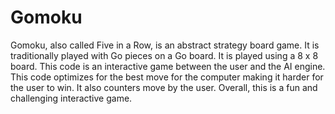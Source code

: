 # Gomoku
Gomoku, also called Five in a Row, is an abstract strategy board game. It is traditionally played with Go pieces on a Go board. 
It is played using a 8 x 8 board. This code is an interactive game between the user and the AI engine.
This code optimizes for the best move for the computer making it harder for the user to win.
It also counters move by the user. Overall, this is a fun and challenging interactive game.
